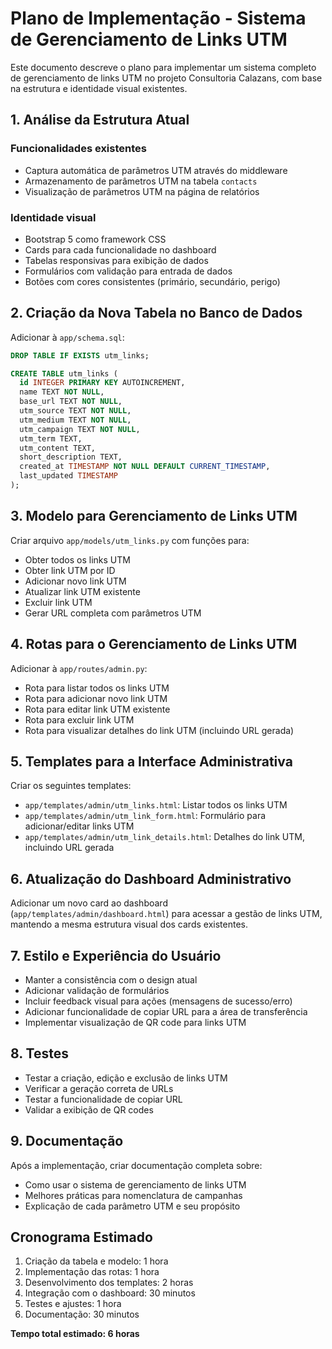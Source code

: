 # Plano de Implementação - Sistema de Gerenciamento de Links UTM

Este documento descreve o plano para implementar um sistema completo de gerenciamento de links UTM no projeto Consultoria Calazans, com base na estrutura e identidade visual existentes.

## 1. Análise da Estrutura Atual

### Funcionalidades existentes
- Captura automática de parâmetros UTM através do middleware
- Armazenamento de parâmetros UTM na tabela `contacts` 
- Visualização de parâmetros UTM na página de relatórios

### Identidade visual
- Bootstrap 5 como framework CSS
- Cards para cada funcionalidade no dashboard
- Tabelas responsivas para exibição de dados
- Formulários com validação para entrada de dados
- Botões com cores consistentes (primário, secundário, perigo)

## 2. Criação da Nova Tabela no Banco de Dados

Adicionar à `app/schema.sql`:

```sql
DROP TABLE IF EXISTS utm_links;

CREATE TABLE utm_links (
  id INTEGER PRIMARY KEY AUTOINCREMENT,
  name TEXT NOT NULL,
  base_url TEXT NOT NULL,
  utm_source TEXT NOT NULL,
  utm_medium TEXT NOT NULL,
  utm_campaign TEXT NOT NULL,
  utm_term TEXT,
  utm_content TEXT,
  short_description TEXT,
  created_at TIMESTAMP NOT NULL DEFAULT CURRENT_TIMESTAMP,
  last_updated TIMESTAMP
);
```

## 3. Modelo para Gerenciamento de Links UTM

Criar arquivo `app/models/utm_links.py` com funções para:
- Obter todos os links UTM
- Obter link UTM por ID
- Adicionar novo link UTM
- Atualizar link UTM existente
- Excluir link UTM
- Gerar URL completa com parâmetros UTM

## 4. Rotas para o Gerenciamento de Links UTM

Adicionar à `app/routes/admin.py`:
- Rota para listar todos os links UTM
- Rota para adicionar novo link UTM
- Rota para editar link UTM existente
- Rota para excluir link UTM
- Rota para visualizar detalhes do link UTM (incluindo URL gerada)

## 5. Templates para a Interface Administrativa

Criar os seguintes templates:
- `app/templates/admin/utm_links.html`: Listar todos os links UTM
- `app/templates/admin/utm_link_form.html`: Formulário para adicionar/editar links UTM
- `app/templates/admin/utm_link_details.html`: Detalhes do link UTM, incluindo URL gerada

## 6. Atualização do Dashboard Administrativo

Adicionar um novo card ao dashboard (`app/templates/admin/dashboard.html`) para acessar a gestão de links UTM, mantendo a mesma estrutura visual dos cards existentes.

## 7. Estilo e Experiência do Usuário

- Manter a consistência com o design atual
- Adicionar validação de formulários
- Incluir feedback visual para ações (mensagens de sucesso/erro)
- Adicionar funcionalidade de copiar URL para a área de transferência
- Implementar visualização de QR code para links UTM

## 8. Testes

- Testar a criação, edição e exclusão de links UTM
- Verificar a geração correta de URLs
- Testar a funcionalidade de copiar URL
- Validar a exibição de QR codes

## 9. Documentação

Após a implementação, criar documentação completa sobre:
- Como usar o sistema de gerenciamento de links UTM
- Melhores práticas para nomenclatura de campanhas
- Explicação de cada parâmetro UTM e seu propósito

## Cronograma Estimado

1. Criação da tabela e modelo: 1 hora
2. Implementação das rotas: 1 hora
3. Desenvolvimento dos templates: 2 horas
4. Integração com o dashboard: 30 minutos
5. Testes e ajustes: 1 hora
6. Documentação: 30 minutos

**Tempo total estimado: 6 horas** 